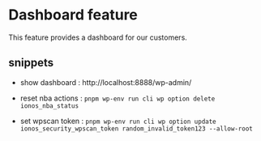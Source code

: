 # Dashboard feature

This feature provides a dashboard for our customers.

## snippets

- show dashboard : http://localhost:8888/wp-admin/

- reset nba actions : `pnpm wp-env run cli wp option delete ionos_nba_status`

- set wpscan token : `pnpm wp-env run cli wp option update ionos_security_wpscan_token random_invalid_token123 --allow-root`
